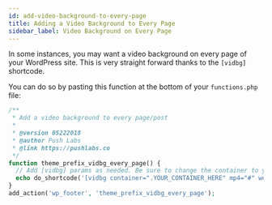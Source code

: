 ```yaml
---
id: add-video-background-to-every-page
title: Adding a Video Background to Every Page
sidebar_label: Video Background on Every Page
---
```


In some instances, you may want a video background on every page of your WordPress site. This is very straight forward thanks to the `[vidbg]` shortcode.

You can do so by pasting this function at the bottom of your `functions.php` file:

```php
/**
 * Add a video background to every page/post
 * 
 * @version 05222018
 * @author Push Labs
 * @link https://pushlabs.co
 */
function theme_prefix_vidbg_every_page() {
  // Add [vidbg] params as needed. Be sure to change the container to your desired container.
  echo do_shortcode('[vidbg container=".YOUR_CONTAINER_HERE" mp4="#" webm="#"]');
}
add_action('wp_footer', 'theme_prefix_vidbg_every_page');
```